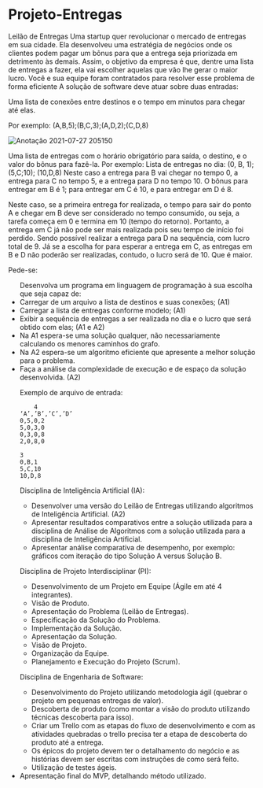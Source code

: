 # Projeto-Entregas

Leilão de Entregas
Uma startup quer revolucionar o mercado de entregas em sua cidade. Ela desenvolveu uma estratégia de negócios onde os clientes podem pagar um bônus para que a entrega seja priorizada em detrimento às demais. Assim, o objetivo da empresa é que, dentre uma lista de entregas a fazer, ela vai escolher aquelas que vão lhe gerar o maior lucro. Você e sua equipe foram contratados para resolver esse problema de forma eficiente
A solução de software deve atuar sobre duas entradas:

Uma lista de conexões entre destinos e o tempo em minutos para chegar até elas.

Por exemplo:
(A,B,5);(B,C,3);(A,D,2);(C,D,8)

![Anotação 2021-07-27 205150](https://user-images.githubusercontent.com/49658537/127242014-87480e88-60f3-40a2-bc06-719223491c5f.png)


Uma lista de entregas com o horário obrigatório para saída, o destino, e o valor do bônus para fazê-la. Por exemplo: 
Lista de entregas no dia: (0, B, 1); (5,C;10); (10,D,8)
Neste caso a entrega para B vai chegar no tempo 0, a entrega para C no tempo 5, e a entrega para D no tempo 10. 
O bônus para entregar em B é 1; para entregar em C é 10, e para entregar em D é 8.

Neste caso, se a primeira entrega for realizada, o tempo para sair do ponto A e chegar em B deve ser considerado no tempo consumido, ou seja, a tarefa começa em 0 e termina em 10 (tempo do retorno). 
Portanto, a entrega em C já não pode ser mais realizada pois seu tempo de início foi perdido. Sendo possível realizar a entrega para D na sequência, com lucro total de 9. Já se a escolha for para esperar a entrega em C, as entregas em B e D não poderão ser realizadas, contudo, o lucro será de 10. Que é maior. 

Pede-se:
<ul>
Desenvolva um programa em linguagem de programação à sua escolha que seja capaz de:
<li>Carregar de um arquivo a lista de destinos e suas conexões; (A1)</li>
<li>Carregar a lista de entregas conforme modelo; (A1)</li>
<li>Exibir a sequência de entregas a ser realizada no dia e o lucro que será obtido com elas; (A1 e A2)</li>
<li>Na A1 espera-se uma solução qualquer, não necessariamente calculando os menores caminhos do grafo.</li> 
<li>Na A2 espera-se um algoritmo eficiente que apresente a melhor solução para o problema.</li>
<li>Faça a análise da complexidade de execução e de espaço da solução desenvolvida. (A2)</li>


Exemplo de arquivo de entrada:

        4
	‘A’,’B’,’C’,’D’
	0,5,0,2
	5,0,3,0
	0,3,0,8
	2,0,8,0

	3
	0,B,1
	5,C,10
	10,D,8


Disciplina de Inteligência Artificial (IA):
<ul>
<li>Desenvolver uma versão do Leilão de Entregas utilizando algoritmos de Inteligência Artificial. (A2)</li>
<li>Apresentar resultados comparativos entre a solução utilizada para a disciplina de Análise de Algoritmos com a solução utilizada para a disciplina de Inteligência Artificial.</li>
<li>Apresentar análise comparativa de desempenho, por exemplo: gráficos com iteração do tipo Solução A versus Solução B.</li>
</ul>

Disciplina de Projeto Interdisciplinar (PI):
<ul>
<li>Desenvolvimento de um Projeto em Equipe (Ágile em até 4 integrantes).</li>
<li>Visão de Produto.</li>
<li>Apresentação do Problema (Leilão de Entregas).</li>
<li>Especificação da Solução do Problema.</li>
<li>Implementação da Solução.</li>
<li>Apresentação da Solução.</li>
<li>Visão de Projeto.</li>
<li>Organização da Equipe.</li>
<li>Planejamento e Execução do Projeto (Scrum).</li>
</ul>

Disciplina de Engenharia de Software:
<ul>
<li>Desenvolvimento do Projeto utilizando metodologia ágil (quebrar o projeto em pequenas entregas de valor).</li>
<li>Descoberta de produto (como montar a visão do produto utilizando técnicas descoberta para isso).</li>
<li>Criar um Trello com as etapas do fluxo de desenvolvimento  e com as atividades quebradas o trello precisa ter a etapa de descoberta do produto até a entrega.</li>
<li>Os épicos do projeto devem ter o detalhamento do negócio e as histórias devem ser escritas com instruções de como será feito.</li>
<li>Utilização de testes ágeis.</ul>
<li>Apresentação final do MVP, detalhando método utilizado.</ul>
</ul>

